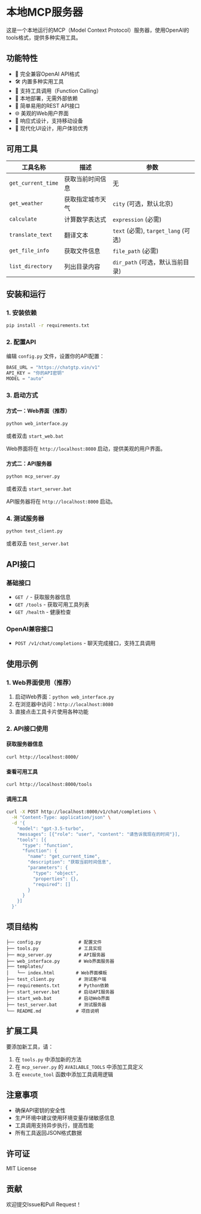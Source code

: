 # 本地MCP服务器

这是一个本地运行的MCP（Model Context Protocol）服务器，使用OpenAI的tools格式，提供多种实用工具。

## 功能特性

- 🚀 完全兼容OpenAI API格式
- 🛠️ 内置多种实用工具
- 🔧 支持工具调用（Function Calling）
- 📡 本地部署，无需外部依赖
- 🎯 简单易用的REST API接口
- 🌐 美观的Web用户界面
- 📱 响应式设计，支持移动设备
- 🎨 现代化UI设计，用户体验优秀

## 可用工具

| 工具名称 | 描述 | 参数 |
|---------|------|------|
| `get_current_time` | 获取当前时间信息 | 无 |
| `get_weather` | 获取指定城市天气 | `city` (可选，默认北京) |
| `calculate` | 计算数学表达式 | `expression` (必需) |
| `translate_text` | 翻译文本 | `text` (必需), `target_lang` (可选) |
| `get_file_info` | 获取文件信息 | `file_path` (必需) |
| `list_directory` | 列出目录内容 | `dir_path` (可选，默认当前目录) |

## 安装和运行

### 1. 安装依赖

```bash
pip install -r requirements.txt
```

### 2. 配置API

编辑 `config.py` 文件，设置你的API配置：

```python
BASE_URL = "https://chatgtp.vin/v1"
API_KEY = "你的API密钥"
MODEL = "auto"
```

### 3. 启动方式

#### 方式一：Web界面（推荐）
```bash
python web_interface.py
```
或者双击 `start_web.bat`

Web界面将在 `http://localhost:8080` 启动，提供美观的用户界面。

#### 方式二：API服务器
```bash
python mcp_server.py
```
或者双击 `start_server.bat`

API服务器将在 `http://localhost:8000` 启动。

### 4. 测试服务器

```bash
python test_client.py
```
或者双击 `test_server.bat`

## API接口

### 基础接口

- `GET /` - 获取服务器信息
- `GET /tools` - 获取可用工具列表
- `GET /health` - 健康检查

### OpenAI兼容接口

- `POST /v1/chat/completions` - 聊天完成接口，支持工具调用

## 使用示例

### 1. Web界面使用（推荐）

1. 启动Web界面：`python web_interface.py`
2. 在浏览器中访问：`http://localhost:8080`
3. 直接点击工具卡片使用各种功能

### 2. API接口使用

#### 获取服务器信息
```bash
curl http://localhost:8000/
```

#### 查看可用工具
```bash
curl http://localhost:8000/tools
```

#### 调用工具
```bash
curl -X POST http://localhost:8000/v1/chat/completions \
  -H "Content-Type: application/json" \
  -d '{
    "model": "gpt-3.5-turbo",
    "messages": [{"role": "user", "content": "请告诉我现在的时间"}],
    "tools": [{
      "type": "function",
      "function": {
        "name": "get_current_time",
        "description": "获取当前时间信息",
        "parameters": {
          "type": "object",
          "properties": {},
          "required": []
        }
      }
    }]
  }'
```

## 项目结构

```
├── config.py              # 配置文件
├── tools.py               # 工具实现
├── mcp_server.py          # API服务器
├── web_interface.py       # Web界面服务器
├── templates/
│   └── index.html        # Web界面模板
├── test_client.py         # 测试客户端
├── requirements.txt       # Python依赖
├── start_server.bat       # 启动API服务器
├── start_web.bat          # 启动Web界面
├── test_server.bat        # 测试服务器
└── README.md             # 项目说明
```

## 扩展工具

要添加新工具，请：

1. 在 `tools.py` 中添加新的方法
2. 在 `mcp_server.py` 的 `AVAILABLE_TOOLS` 中添加工具定义
3. 在 `execute_tool` 函数中添加工具调用逻辑

## 注意事项

- 确保API密钥的安全性
- 生产环境中建议使用环境变量存储敏感信息
- 工具调用支持异步执行，提高性能
- 所有工具返回JSON格式数据

## 许可证

MIT License

## 贡献

欢迎提交Issue和Pull Request！

